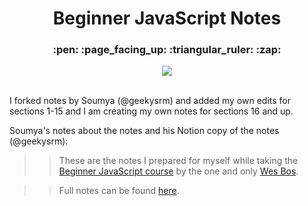 <h1 align="center">
  Beginner JavaScript Notes
</h1>

<h3 align="center">
   :pen: :page_facing_up: :triangular_ruler: :zap:
</h3>

<p align="center"><img align="center" src="https://encrypted-tbn0.gstatic.com/images?q=tbn:ANd9GcTlnA1blBeGIRgFSBoaQ5ga0Houzm05zyuM_RXqDlSBbAFXKoJJ&s"/></p><br />
I forked notes by Soumya (@geekysrm) and added my own edits for sections 1-15 and I am creating my own notes for sections 16 and up. 

Soumya's notes about the notes and his Notion copy of the notes (@geekysrm):

>>These are the notes I prepared for myself while taking the [Beginner JavaScript course](https://BeginnerJavaScript.com) by the one and only [Wes Bos](https://wesbos.com).

>>Full notes can be found [here](https://www.notion.so/geekysrm/Beginner-JavaScript-e2ef045754d14e96b93791f638bbcaf6).

